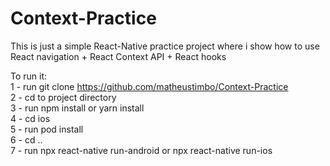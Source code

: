 # Context-Practice
This is just a simple React-Native practice project where i show how to use React navigation + React Context API + React hooks

To run it:<br/>
1 - run git clone https://github.com/matheustimbo/Context-Practice <br/>
2 - cd to project directory<br/>
3 - run npm install or yarn install<br/>
4 - cd ios<br/>
5 - run pod install<br/>
6 - cd ..<br/>
7 - run npx react-native run-android or npx react-native run-ios <br/>
